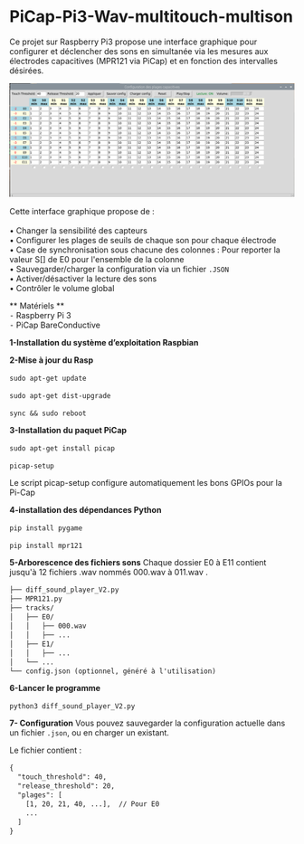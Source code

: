 # PiCap-Pi3-Wav-multitouch-multison
Ce projet sur Raspberry Pi3 propose une interface graphique pour configurer et déclencher des sons en simultanée via les mesures aux électrodes capacitives (MPR121 via PiCap) et en fonction des intervalles désirées.

![PiCap-Pi3-Wav-multitouch-multison.png](https://github.com/guillaumeapdnas/PiCap-Pi3-Wav-multitouch-multison/blob/main/PiCap-Pi3-Wav-multitouch-multison.png)

Cette interface graphique propose de :\
\
    •    Changer la sensibilité des capteurs\
    •    Configurer les plages de seuils de chaque son pour chaque électrode\
    •    Case de synchronisation sous chacune des colonnes : Pour reporter la valeur S[] de E0 pour l'ensemble de la colonne  \
    •    Sauvegarder/charger la configuration via un fichier ``.JSON``\
    •    Activer/désactiver la lecture des sons\
    •    Contrôler le volume global

** Matériels **  
          ⁃    Raspberry Pi 3  
          ⁃    PiCap BareConductive

**1-Installation du système d’exploitation Raspbian**

**2-Mise à jour du Rasp**

``sudo apt-get update``

``sudo apt-get dist-upgrade``

``sync && sudo reboot``

**3-Installation du paquet PiCap**

``sudo apt-get install picap``

``picap-setup``

Le script picap-setup configure automatiquement les bons GPIOs pour la Pi-Cap

**4-installation des dépendances Python** 

``pip install pygame``

``pip install mpr121``

**5-Arborescence des fichiers sons**
Chaque dossier E0 à E11 contient jusqu'à 12 fichiers .wav nommés 000.wav à 011.wav
.

```
├── diff_sound_player_V2.py
├── MPR121.py
├── tracks/
│   ├── E0/
│   │   ├── 000.wav
│   │   ├── ...
│   ├── E1/
│   │   ├── ...
│   └── ...
└── config.json (optionnel, généré à l'utilisation)
```

**6-Lancer le programme**

``python3 diff_sound_player_V2.py ``

**7- Configuration**
Vous pouvez sauvegarder la configuration actuelle dans un fichier ``.json``, ou en charger un existant.

Le fichier contient :

```
{
  "touch_threshold": 40,
  "release_threshold": 20,
  "plages": [
    [1, 20, 21, 40, ...],  // Pour E0
    ...
  ]
}
```
